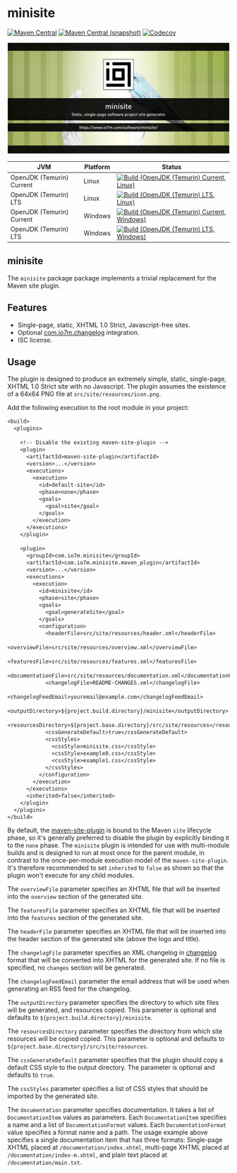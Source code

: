 minisite
===

[![Maven Central](https://img.shields.io/maven-central/v/com.io7m.minisite/com.io7m.minisite.svg?style=flat-square)](http://search.maven.org/#search%7Cga%7C1%7Cg%3A%22com.io7m.minisite%22)
[![Maven Central (snapshot)](https://img.shields.io/nexus/s/com.io7m.minisite/com.io7m.minisite?server=https%3A%2F%2Fs01.oss.sonatype.org&style=flat-square)](https://s01.oss.sonatype.org/content/repositories/snapshots/com/io7m/minisite/)
[![Codecov](https://img.shields.io/codecov/c/github/io7m-com/minisite.svg?style=flat-square)](https://codecov.io/gh/io7m-com/minisite)

![com.io7m.minisite](./src/site/resources/minisite.jpg?raw=true)

| JVM | Platform | Status |
|-----|----------|--------|
| OpenJDK (Temurin) Current | Linux | [![Build (OpenJDK (Temurin) Current, Linux)](https://img.shields.io/github/actions/workflow/status/io7m-com/minisite/main.linux.temurin.current.yml)](https://www.github.com/io7m-com/minisite/actions?query=workflow%3Amain.linux.temurin.current)|
| OpenJDK (Temurin) LTS | Linux | [![Build (OpenJDK (Temurin) LTS, Linux)](https://img.shields.io/github/actions/workflow/status/io7m-com/minisite/main.linux.temurin.lts.yml)](https://www.github.com/io7m-com/minisite/actions?query=workflow%3Amain.linux.temurin.lts)|
| OpenJDK (Temurin) Current | Windows | [![Build (OpenJDK (Temurin) Current, Windows)](https://img.shields.io/github/actions/workflow/status/io7m-com/minisite/main.windows.temurin.current.yml)](https://www.github.com/io7m-com/minisite/actions?query=workflow%3Amain.windows.temurin.current)|
| OpenJDK (Temurin) LTS | Windows | [![Build (OpenJDK (Temurin) LTS, Windows)](https://img.shields.io/github/actions/workflow/status/io7m-com/minisite/main.windows.temurin.lts.yml)](https://www.github.com/io7m-com/minisite/actions?query=workflow%3Amain.windows.temurin.lts)|

## minisite

The `minisite` package package implements a trivial replacement for the Maven 
site plugin.

## Features

* Single-page, static, XHTML 1.0 Strict, Javascript-free sites.
* Optional [com.io7m.changelog](https://www.io7m.com/software/changelog/) integration.
* ISC license.

## Usage

The plugin is designed to produce an extremely simple, static, single-page,
XHTML 1.0 Strict site with no Javascript. The plugin assumes the existence of a
64x64 PNG file at `src/site/resources/icon.png`.

Add the following execution to the root module in your project:

```
<build>
  <plugins>

    <!-- Disable the existing maven-site-plugin -->
    <plugin>
      <artifactId>maven-site-plugin</artifactId>
      <version>...</version>
      <executions>
        <execution>
          <id>default-site</id>
          <phase>none</phase>
          <goals>
            <goal>site</goal>
          </goals>
        </execution>
      </executions>
    </plugin>

    <plugin>
      <groupId>com.io7m.minisite</groupId>
      <artifactId>com.io7m.minisite.maven_plugin</artifactId>
      <version>...</version>
      <executions>
        <execution>
          <id>minisite</id>
          <phase>site</phase>
          <goals>
            <goal>generateSite</goal>
          </goals>
          <configuration>
            <headerFile>src/site/resources/header.xml</headerFile>
            <overviewFile>src/site/resources/overview.xml</overviewFile>
            <featuresFile>src/site/resources/features.xml</featuresFile>
            <documentationFile>src/site/resources/documentation.xml</documentationFile>
            <changelogFile>README-CHANGES.xml</changelogFile>
            <changelogFeedEmail>youremail@example.com</changelogFeedEmail>
            <outputDirectory>${project.build.directory}/minisite</outputDirectory>
            <resourcesDirectory>${project.base.directory}/src/site/resources</resourcesDirectory>
            <cssGenerateDefault>true</cssGenerateDefault>
            <cssStyles>
              <cssStyle>minisite.css</cssStyle>
              <cssStyle>example0.css</cssStyle>
              <cssStyle>example1.css</cssStyle>
            </cssStyles>
          </configuration>
        </execution>
      </executions>
      <inherited>false</inherited>
    </plugin>
  </plugins>
</build>
```

By default, the
[maven-site-plugin](https://maven.apache.org/plugins/maven-site-plugin/)
is bound to the Maven `site` lifecycle phase, so it's
generally preferred to disable the plugin by explicitly binding it to the
`none` phase. The `minisite`
plugin is intended for use with multi-module builds and is designed to run
at most once for the parent module, in contrast to the once-per-module execution
model of the `maven-site-plugin`. It's therefore recommended
to set `inherited` to `false` as
shown so that the plugin won't execute for any child modules.

The `overviewFile` parameter specifies an XHTML
file that will be inserted into the `overview` section of
the generated site.

The `featuresFile` parameter specifies an XHTML
file that will be inserted into the `features` section of
the generated site.

The `headerFile` parameter specifies an XHTML
file that will be inserted into the header section of the generated site
(above the logo and title).

The `changelogFile` parameter specifies an XML
changelog in [changelog](https://www.io7m.com/software/changelog)
format that will be converted into XHTML for the generated site. If no
file is specified, no `changes` section will be generated.

The `changelogFeedEmail` parameter the email address
that will be used when generating an RSS feed for the changelog.

The `outputDirectory` parameter specifies the directory
to which site files will be generated, and resources copied. This parameter is
optional and defaults to `${project.build.directory}/minisite`.

The `resourcesDirectory` parameter specifies the directory
from which site resources will be copied copied. This parameter is
optional and defaults to `${project.base.directory}/src/site/resources`.

The `cssGenerateDefault` parameter specifies that
the plugin should copy a default CSS style to the output directory. The parameter
is optional and defaults to `true`.

The `cssStyles` parameter specifies a list of
CSS styles that should be imported by the generated site.

The `documentation` parameter specifies documentation.
It takes a list of `DocumentationItem` values as
parameters. Each `DocumentationItem` specifies a
name and a list of `DocumentationFormat` values. Each
`DocumentationFormat` value specifies a format name
and a path. The usage example above specifies a single documentation item that
has three formats: Single-page XHTML placed at `/documentation/index.xhtml`,
multi-page XHTML placed at `/documentation/index-m.xhtml`,
and plain text placed at `/documentation/main.txt`.

